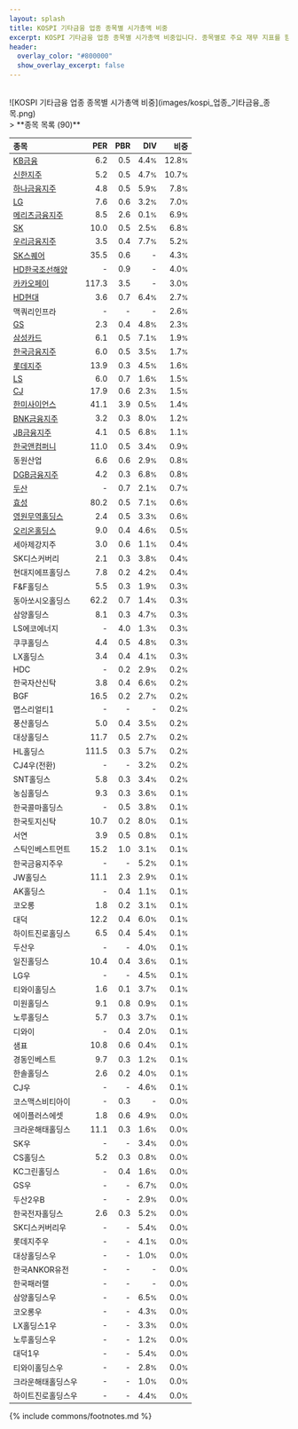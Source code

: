 ```yaml
---
layout: splash
title: KOSPI 기타금융 업종 종목별 시가총액 비중
excerpt: KOSPI 기타금융 업종 종목별 시가총액 비중입니다. 종목별로 주요 재무 지표를 함께 표시합니다.
header:
  overlay_color: "#800000"
  show_overlay_excerpt: false
---
```

<br>
![KOSPI 기타금융 업종 종목별 시가총액 비중](images/kospi_업종_기타금융_종목.png)
<br>
> **종목 목록 (90)**<a id="list"></a>

| **종목** | **PER** | **PBR** | **DIV** | **비중** |
| :------- | ------: | ------: | ------: | -------: |
| [KB금융](/105560/) | 6.2 | 0.5 | 4.4<small>%</small> | 12.8<small>%</small> |
| [신한지주](/055550/) | 5.2 | 0.5 | 4.7<small>%</small> | 10.7<small>%</small> |
| [하나금융지주](/086790/) | 4.8 | 0.5 | 5.9<small>%</small> | 7.8<small>%</small> |
| [LG](/003550/) | 7.6 | 0.6 | 3.2<small>%</small> | 7.0<small>%</small> |
| [메리츠금융지주](/138040/) | 8.5 | 2.6 | 0.1<small>%</small> | 6.9<small>%</small> |
| [SK](/034730/) | 10.0 | 0.5 | 2.5<small>%</small> | 6.8<small>%</small> |
| [우리금융지주](/316140/) | 3.5 | 0.4 | 7.7<small>%</small> | 5.2<small>%</small> |
| [SK스퀘어](/402340/) | 35.5 | 0.6 | - | 4.3<small>%</small> |
| [HD한국조선해양](/009540/) | - | 0.9 | - | 4.0<small>%</small> |
| [카카오페이](/377300/) | 117.3 | 3.5 | - | 3.0<small>%</small> |
| [HD현대](/267250/) | 3.6 | 0.7 | 6.4<small>%</small> | 2.7<small>%</small> |
| 맥쿼리인프라 | - | - | - | 2.6<small>%</small> |
| [GS](/078930/) | 2.3 | 0.4 | 4.8<small>%</small> | 2.3<small>%</small> |
| [삼성카드](/029780/) | 6.1 | 0.5 | 7.1<small>%</small> | 1.9<small>%</small> |
| [한국금융지주](/071050/) | 6.0 | 0.5 | 3.5<small>%</small> | 1.7<small>%</small> |
| [롯데지주](/004990/) | 13.9 | 0.3 | 4.5<small>%</small> | 1.6<small>%</small> |
| [LS](/006260/) | 6.0 | 0.7 | 1.6<small>%</small> | 1.5<small>%</small> |
| [CJ](/001040/) | 17.9 | 0.6 | 2.3<small>%</small> | 1.5<small>%</small> |
| [한미사이언스](/008930/) | 41.1 | 3.9 | 0.5<small>%</small> | 1.4<small>%</small> |
| [BNK금융지주](/138930/) | 3.2 | 0.3 | 8.0<small>%</small> | 1.2<small>%</small> |
| [JB금융지주](/175330/) | 4.1 | 0.5 | 6.8<small>%</small> | 1.1<small>%</small> |
| [한국앤컴퍼니](/000240/) | 11.0 | 0.5 | 3.4<small>%</small> | 0.9<small>%</small> |
| 동원산업 | 6.6 | 0.6 | 2.9<small>%</small> | 0.8<small>%</small> |
| [DGB금융지주](/139130/) | 4.2 | 0.3 | 6.8<small>%</small> | 0.8<small>%</small> |
| [두산](/000150/) | - | 0.7 | 2.1<small>%</small> | 0.7<small>%</small> |
| [효성](/004800/) | 80.2 | 0.5 | 7.1<small>%</small> | 0.6<small>%</small> |
| [영원무역홀딩스](/009970/) | 2.4 | 0.5 | 3.3<small>%</small> | 0.6<small>%</small> |
| [오리온홀딩스](/001800/) | 9.0 | 0.4 | 4.6<small>%</small> | 0.5<small>%</small> |
| 세아제강지주 | 3.0 | 0.6 | 1.1<small>%</small> | 0.4<small>%</small> |
| SK디스커버리 | 2.1 | 0.3 | 3.8<small>%</small> | 0.4<small>%</small> |
| 현대지에프홀딩스 | 7.8 | 0.2 | 4.2<small>%</small> | 0.4<small>%</small> |
| F&F홀딩스 | 5.5 | 0.3 | 1.9<small>%</small> | 0.3<small>%</small> |
| 동아쏘시오홀딩스 | 62.2 | 0.7 | 1.4<small>%</small> | 0.3<small>%</small> |
| 삼양홀딩스 | 8.1 | 0.3 | 4.7<small>%</small> | 0.3<small>%</small> |
| LS에코에너지 | - | 4.0 | 1.3<small>%</small> | 0.3<small>%</small> |
| 쿠쿠홀딩스 | 4.4 | 0.5 | 4.8<small>%</small> | 0.3<small>%</small> |
| LX홀딩스 | 3.4 | 0.4 | 4.1<small>%</small> | 0.3<small>%</small> |
| HDC | - | 0.2 | 2.9<small>%</small> | 0.2<small>%</small> |
| 한국자산신탁 | 3.8 | 0.4 | 6.6<small>%</small> | 0.2<small>%</small> |
| BGF | 16.5 | 0.2 | 2.7<small>%</small> | 0.2<small>%</small> |
| 맵스리얼티1 | - | - | - | 0.2<small>%</small> |
| 풍산홀딩스 | 5.0 | 0.4 | 3.5<small>%</small> | 0.2<small>%</small> |
| 대상홀딩스 | 11.7 | 0.5 | 2.7<small>%</small> | 0.2<small>%</small> |
| HL홀딩스 | 111.5 | 0.3 | 5.7<small>%</small> | 0.2<small>%</small> |
| CJ4우(전환) | - | - | 3.2<small>%</small> | 0.2<small>%</small> |
| SNT홀딩스 | 5.8 | 0.3 | 3.4<small>%</small> | 0.2<small>%</small> |
| 농심홀딩스 | 9.3 | 0.3 | 3.6<small>%</small> | 0.1<small>%</small> |
| 한국콜마홀딩스 | - | 0.5 | 3.8<small>%</small> | 0.1<small>%</small> |
| 한국토지신탁 | 10.7 | 0.2 | 8.0<small>%</small> | 0.1<small>%</small> |
| 서연 | 3.9 | 0.5 | 0.8<small>%</small> | 0.1<small>%</small> |
| 스틱인베스트먼트 | 15.2 | 1.0 | 3.1<small>%</small> | 0.1<small>%</small> |
| 한국금융지주우 | - | - | 5.2<small>%</small> | 0.1<small>%</small> |
| JW홀딩스 | 11.1 | 2.3 | 2.9<small>%</small> | 0.1<small>%</small> |
| AK홀딩스 | - | 0.4 | 1.1<small>%</small> | 0.1<small>%</small> |
| 코오롱 | 1.8 | 0.2 | 3.1<small>%</small> | 0.1<small>%</small> |
| 대덕 | 12.2 | 0.4 | 6.0<small>%</small> | 0.1<small>%</small> |
| 하이트진로홀딩스 | 6.5 | 0.4 | 5.4<small>%</small> | 0.1<small>%</small> |
| 두산우 | - | - | 4.0<small>%</small> | 0.1<small>%</small> |
| 일진홀딩스 | 10.4 | 0.4 | 3.6<small>%</small> | 0.1<small>%</small> |
| LG우 | - | - | 4.5<small>%</small> | 0.1<small>%</small> |
| 티와이홀딩스 | 1.6 | 0.1 | 3.7<small>%</small> | 0.1<small>%</small> |
| 미원홀딩스 | 9.1 | 0.8 | 0.9<small>%</small> | 0.1<small>%</small> |
| 노루홀딩스 | 5.7 | 0.3 | 3.7<small>%</small> | 0.1<small>%</small> |
| 디와이 | - | 0.4 | 2.0<small>%</small> | 0.1<small>%</small> |
| 샘표 | 10.8 | 0.6 | 0.4<small>%</small> | 0.1<small>%</small> |
| 경동인베스트 | 9.7 | 0.3 | 1.2<small>%</small> | 0.1<small>%</small> |
| 한솔홀딩스 | 2.6 | 0.2 | 4.0<small>%</small> | 0.1<small>%</small> |
| CJ우 | - | - | 4.6<small>%</small> | 0.1<small>%</small> |
| 코스맥스비티아이 | - | 0.3 | - | 0.0<small>%</small> |
| 에이플러스에셋 | 1.8 | 0.6 | 4.9<small>%</small> | 0.0<small>%</small> |
| 크라운해태홀딩스 | 11.1 | 0.3 | 1.6<small>%</small> | 0.0<small>%</small> |
| SK우 | - | - | 3.4<small>%</small> | 0.0<small>%</small> |
| CS홀딩스 | 5.2 | 0.3 | 0.8<small>%</small> | 0.0<small>%</small> |
| KC그린홀딩스 | - | 0.4 | 1.6<small>%</small> | 0.0<small>%</small> |
| GS우 | - | - | 6.7<small>%</small> | 0.0<small>%</small> |
| 두산2우B | - | - | 2.9<small>%</small> | 0.0<small>%</small> |
| 한국전자홀딩스 | 2.6 | 0.3 | 5.2<small>%</small> | 0.0<small>%</small> |
| SK디스커버리우 | - | - | 5.4<small>%</small> | 0.0<small>%</small> |
| 롯데지주우 | - | - | 4.1<small>%</small> | 0.0<small>%</small> |
| 대상홀딩스우 | - | - | 1.0<small>%</small> | 0.0<small>%</small> |
| 한국ANKOR유전 | - | - | - | 0.0<small>%</small> |
| 한국패러랠 | - | - | - | 0.0<small>%</small> |
| 삼양홀딩스우 | - | - | 6.5<small>%</small> | 0.0<small>%</small> |
| 코오롱우 | - | - | 4.3<small>%</small> | 0.0<small>%</small> |
| LX홀딩스1우 | - | - | 3.3<small>%</small> | 0.0<small>%</small> |
| 노루홀딩스우 | - | - | 1.2<small>%</small> | 0.0<small>%</small> |
| 대덕1우 | - | - | 5.4<small>%</small> | 0.0<small>%</small> |
| 티와이홀딩스우 | - | - | 2.8<small>%</small> | 0.0<small>%</small> |
| 크라운해태홀딩스우 | - | - | 1.0<small>%</small> | 0.0<small>%</small> |
| 하이트진로홀딩스우 | - | - | 4.4<small>%</small> | 0.0<small>%</small> |

{% include commons/footnotes.md %}